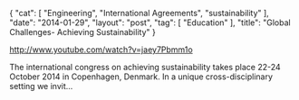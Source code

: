 {
   "cat": [
      "Engineering",
      "International Agreements",
      "sustainability"
   ],
   "date": "2014-01-29",
   "layout": "post",
   "tag": [
      "Education"
   ],
   "title": "Global Challenges- Achieving Sustainability"
}

http://www.youtube.com/watch?v=jaey7Pbmm1o  

The international congress on achieving sustainability takes place 22-24 October 2014 in Copenhagen, Denmark. In a unique cross-disciplinary setting we invit...